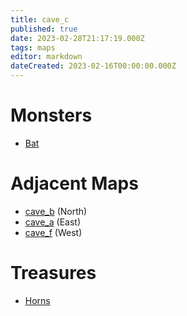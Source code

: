 ```yaml
---
title: cave_c
published: true
date: 2023-02-28T21:17:19.000Z
tags: maps
editor: markdown
dateCreated: 2023-02-16T00:00:00.000Z
---
```



# Monsters
 * [Bat](/monsters/bat)

# Adjacent Maps
 * [cave_b](/maps/cave_b) (North)
 * [cave_a](/maps/cave_a) (East)
 * [cave_f](/maps/cave_f) (West)

# Treasures
 * [Horns](/items/horns)
